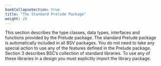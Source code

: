 ```yaml
---
bookCollapseSection: true
title: "The Standard Prelude Package"
weight: 20
---
```


This section describes the type classes, data types, interfaces and functions provided by the Prelude package. The standard Prelude package is automatically included in all BSV packages. You do not need to take any special action to use any of the features defined in the Prelude package.
Section 3 describes BSC’s collection of standard libraries. To use any of these libraries in a design you must explicitly import the library package.
